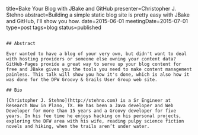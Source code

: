 title=Bake Your Blog with JBake and GitHub
presenter=Christopher J. Stehno
abstract=Building a simple static blog site is pretty easy with JBake and GitHub, I'll show you how.
date=2015-06-01
meetingDate=2015-07-01
type=post
tags=blog
status=published
~~~~~~

## Abstract 

Ever wanted to have a blog of your very own, but didn't want to deal with hosting providers or someone else owning your content data? GitHub-Pages provide a great way to serve up your blog content for free and JBake gives you the tools you need to make content management painless. This talk will show you how it's done, which is also how it was done for the DFW Groovy & Grails User Group web site.

## Bio

[Christopher J. Stehno](http://stehno.com) is a Sr Engineer at Research Now in Plano, TX. He has been a Java developer and Web Developer for more than 15 years and a Groovy developer for five years. In his fee time he enjoys hacking on his personal projects, exploring the DFW area with his wife, reading pulpy science fiction novels and hiking, when the trails aren’t under water.
